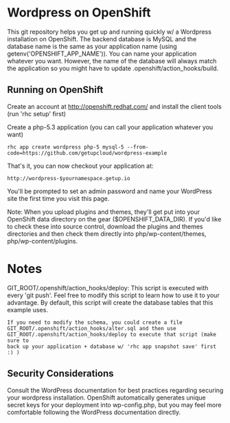 Wordpress on OpenShift
======================

This git repository helps you get up and running quickly w/ a Wordpress installation
on OpenShift.  The backend database is MySQL and the database name is the 
same as your application name (using getenv('OPENSHIFT_APP_NAME')).  You can name
your application whatever you want.  However, the name of the database will always
match the application so you might have to update .openshift/action_hooks/build.


Running on OpenShift
----------------------------

Create an account at http://openshift.redhat.com/ and install the client tools (run 'rhc setup' first)

Create a php-5.3 application (you can call your application whatever you want)

    rhc app create wordpress php-5 mysql-5 --from-code=https://github.com/getupcloud/wordpress-example

That's it, you can now checkout your application at:

    http://wordpress-$yournamespace.getup.io
    
You'll be prompted to set an admin password and name your WordPress site the first time you visit this 
page.  

Note: When you upload plugins and themes, they'll get put into your OpenShift data directory
on the gear ($OPENSHIFT_DATA_DIR).  If you'd like to check these into source control, download the 
plugins and themes directories and then check them directly into php/wp-content/themes, php/wp-content/plugins.

Notes
=====

GIT_ROOT/.openshift/action_hooks/deploy:
    This script is executed with every 'git push'.  Feel free to modify this script
    to learn how to use it to your advantage.  By default, this script will create
    the database tables that this example uses.

    If you need to modify the schema, you could create a file 
    GIT_ROOT/.openshift/action_hooks/alter.sql and then use
    GIT_ROOT/.openshift/action_hooks/deploy to execute that script (make sure to
    back up your application + database w/ 'rhc app snapshot save' first :) )

Security Considerations
-----------------------
Consult the WordPress documentation for best practices regarding securing your wordpress installation.  OpenShift 
automatically generates unique secret keys for your deployment into wp-config.php, but you may feel more
comfortable following the WordPress documentation directly.
